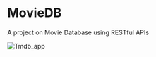 # MovieDB

A project on Movie Database using RESTful APIs

![Tmdb_app](https://user-images.githubusercontent.com/39856020/203073164-08b2b092-d57f-4ceb-824b-75bc76b87000.png)
